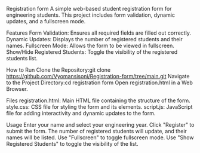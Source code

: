Registration form
A simple web-based student registration form for engineering students. This project includes form validation, dynamic updates, and a fullscreen mode.

Features Form Validation: Ensures all required fields are filled out correctly. Dynamic Updates: Displays the number of registered students and their names. Fullscreen Mode: Allows the form to be viewed in fullscreen. Show/Hide Registered Students: Toggle the visibility of the registered students list.

How to Run Clone the Repository:git clone https://github.com/Vyomansisoni/Registration-form/tree/main.git Navigate to the Project Directory:cd registration form Open registration.html in a Web Browser.

Files registration.html: Main HTML file containing the structure of the form. style.css: CSS file for styling the form and its elements. script.js: JavaScript file for adding interactivity and dynamic updates to the form.

Usage Enter your name and select your engineering year. Click "Register" to submit the form. The number of registered students will update, and their names will be listed. Use "Fullscreen" to toggle fullscreen mode. Use "Show Registered Students" to toggle the visibility of the list.
